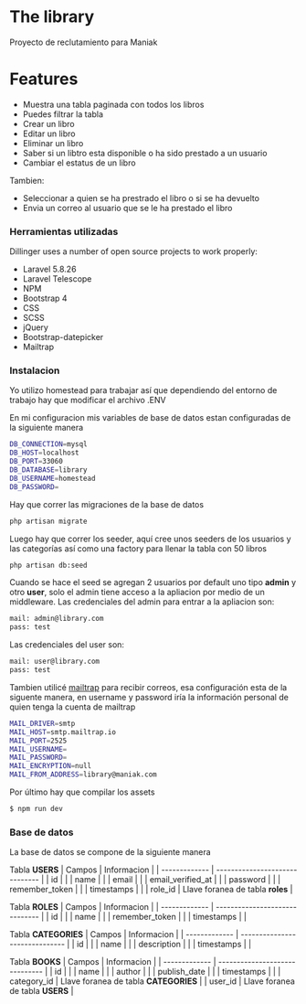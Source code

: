 # The library

Proyecto de reclutamiento para Maniak

# Features

  - Muestra una tabla paginada con todos los libros
  - Puedes filtrar la tabla
  - Crear un libro
  - Editar un libro
  - Eliminar un libro
  - Saber si un libtro esta disponible o ha sido prestado a un usuario
  - Cambiar el estatus de un libro

Tambien:
  - Seleccionar a quien se ha prestrado el libro o si se ha devuelto
  - Envia un correo al usuario que se le ha prestado el libro

### Herramientas utilizadas

Dillinger uses a number of open source projects to work properly:

* Laravel 5.8.26
* Laravel Telescope
* NPM
* Bootstrap 4
* CSS
* SCSS 
* jQuery
* Bootstrap-datepicker
* Mailtrap

### Instalacion

Yo utilizo homestead para trabajar así que dependiendo del entorno de trabajo hay que modificar el archivo .ENV

En mi configuracion mis variables de base de datos estan configuradas de la siguiente manera
```sh
DB_CONNECTION=mysql
DB_HOST=localhost
DB_PORT=33060
DB_DATABASE=library
DB_USERNAME=homestead
DB_PASSWORD=
```

Hay que correr las migraciones de la base de datos

```sh
php artisan migrate
```

Luego hay que correr los seeder, aquí cree unos seeders de los usuarios y las categorías así
como una factory para llenar la tabla con 50 libros

```sh
php artisan db:seed
```
Cuando se hace el seed se agregan 2 usuarios por default uno tipo **admin** y otro **user**, solo el admin tiene acceso a la apliacion por medio de un middleware. Las credenciales del admin para entrar a la apliacion son:
```sh
mail: admin@library.com
pass: test
```
Las credenciales del user son:
```sh
mail: user@library.com
pass: test
```

Tambien utilicé [mailtrap](https://mailtrap.io) para recibir correos, esa configuración esta de la siguente manera, en username y password iría la información personal de quien tenga la cuenta de mailtrap
```sh
MAIL_DRIVER=smtp
MAIL_HOST=smtp.mailtrap.io
MAIL_PORT=2525
MAIL_USERNAME=
MAIL_PASSWORD=
MAIL_ENCRYPTION=null
MAIL_FROM_ADDRESS=library@maniak.com
```

Por último hay que compilar los assets
```sh
$ npm run dev
```

### Base de datos

La base de datos se compone de la siguiente manera

Tabla **USERS**
| Campos            | Informacion                    |
| -------------     | ------------------------------ |
| id                |       |
| name              |      |
| email             |      |
| email_verified_at |      |
| password          |      |
| remember_token    |      |
| timestamps        |      |
| role_id           | Llave foranea de tabla **roles**     |

Tabla **ROLES**
| Campos            | Informacion                    |
| -------------     | ------------------------------ |
| id                |       |
| name              |      |
| remember_token    |      |
| timestamps        |      |

Tabla **CATEGORIES**
| Campos            | Informacion                    |
| -------------     | ------------------------------ |
| id                |       |
| name              |      |
| description             |      |
| timestamps        |      |

Tabla **BOOKS**
| Campos            | Informacion                    |
| -------------     | ------------------------------ |
| id                |       |
| name              |      |
| author             |      |
| publish_date |      |
| timestamps        |      |
| category_id           | Llave foranea de tabla **CATEGORIES**     |
| user_id           | Llave foranea de tabla **USERS**     |


















